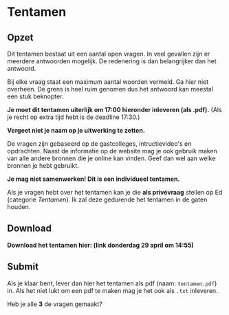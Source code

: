 # Tentamen

## Opzet

Dit tentamen bestaat uit een aantal open vragen. In veel gevallen zijn er meerdere antwoorden mogelijk. De redenering is dan belangrijker dan het antwoord.

Bij elke vraag staat een maximum aantal woorden vermeld. Ga hier niet overheen. De grens is heel ruim genomen dus het antwoord kan meestal een stuk beknopter.

**Je moet dit tentamen uiterlijk om 17:00 hieronder inleveren (als .pdf).** (Als je recht op extra tijd hebt is de deadline 17:30.)

**Vergeet niet je naam op je uitwerking te zetten.**

De vragen zijn gebaseerd op de gastcolleges, intructievideo's en opdrachten. Naast de informatie op de website mag je ook gebruik maken van alle andere bronnen die je online kan vinden. Geef dan wel aan welke bronnen je hebt gebruikt.

**Je mag niet samenwerken! Dit is een individueel tentamen.**

Als je vragen hebt over het tentamen kan je die **als privévraag** stellen op Ed (categorie *Tentamen*). Ik zal deze gedurende het tentamen in de gaten houden.

## Download

<!-- **Download het tentamen hier: [download](/tentamen/tentamen-ci-2021.pdf)** -->
**Download het tentamen hier: (link donderdag 29 april om 14:55)**

## Submit

Als je klaar bent, lever dan hier het tentamen als pdf (naam: `tentamen.pdf`) in. Als het niet lukt om een pdf te maken mag je het ook als `.txt` inleveren.

Heb je alle **3** de vragen gemaakt?
